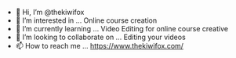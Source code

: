 - 👋 Hi, I’m @thekiwifox
- 👀 I’m interested in ... Online course creation
- 🌱 I’m currently learning ... Video Editing for online course creative
- 💞️ I’m looking to collaborate on ... Editing your videos
- 📫 How to reach me ... https://www.thekiwifox.com/

<!---
thekiwifox/thekiwifox is a ✨ special ✨ repository because its `README.md` (this file) appears on your GitHub profile.
You can click the Preview link to take a look at your changes.
--->
